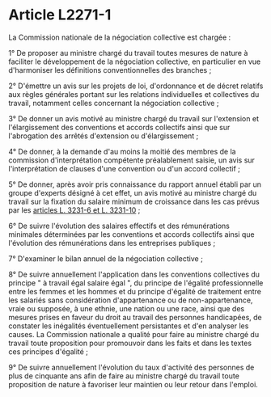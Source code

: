 # Article L2271-1

La Commission nationale de la négociation collective est chargée : 

1° De proposer au ministre chargé du travail toutes mesures de nature à faciliter le développement de la négociation collective, en particulier en vue d'harmoniser les définitions conventionnelles des branches ; 

2° D'émettre un avis sur les projets de loi, d'ordonnance et de décret relatifs aux règles générales portant sur les relations individuelles et collectives du travail, notamment celles concernant la négociation collective ; 

3° De donner un avis motivé au ministre chargé du travail sur l'extension et l'élargissement des conventions et accords collectifs ainsi que sur l'abrogation des arrêtés d'extension ou d'élargissement ; 

4° De donner, à la demande d'au moins la moitié des membres de la commission d'interprétation compétente préalablement saisie, un avis sur l'interprétation de clauses d'une convention ou d'un accord collectif ; 

5° De donner, après avoir pris connaissance du rapport annuel établi par un groupe d'experts désigné à cet effet, un avis motivé au ministre chargé du travail sur la fixation du salaire minimum de croissance dans les cas prévus par les [articles L. 3231-6 et L. 3231-10][1] ; 

6° De suivre l'évolution des salaires effectifs et des rémunérations minimales déterminées par les conventions et accords collectifs ainsi que l'évolution des rémunérations dans les entreprises publiques ; 

7° D'examiner le bilan annuel de la négociation collective ; 

8° De suivre annuellement l'application dans les conventions collectives du principe " à travail égal salaire égal ", du principe de l'égalité professionnelle entre les femmes et les hommes et du principe d'égalité de traitement entre les salariés sans considération d'appartenance ou de non-appartenance, vraie ou supposée, à une ethnie, une nation ou une race, ainsi que des mesures prises en faveur du droit au travail des personnes handicapées, de constater les inégalités éventuellement persistantes et d'en analyser les causes. La Commission nationale a qualité pour faire au ministre chargé du travail toute proposition pour promouvoir dans les faits et dans les textes ces principes d'égalité ; 

9° De suivre annuellement l'évolution du taux d'activité des personnes de plus de cinquante ans afin de faire au ministre chargé du travail toute proposition de nature à favoriser leur maintien ou leur retour dans l'emploi.

 [1]: /affichCodeArticle.do?cidTexte=LEGITEXT000006072050&idArticle=LEGIARTI000006902836&dateTexte=&categorieLien=cid